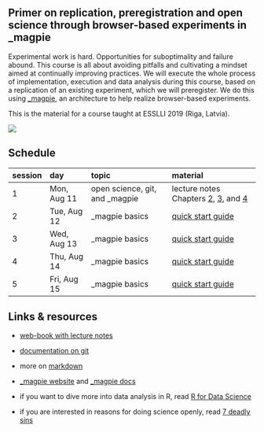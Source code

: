 ## Primer on replication, preregistration and open science through browser-based experiments in \_magpie

Experimental work is hard. Opportunities for suboptimality and failure abound. This course is all about avoiding pitfalls and cultivating a mindset aimed at continually improving practices. We will execute the whole process of implementation, execution and data analysis during this course, based on a replication of an existing experiment, which we will preregister. We do this using [\_magpie](https://magpie-ea.github.io/magpie-site/index.html), an architecture to help realize browser-based experiments.

This is the material for a course taught at ESSLLI 2019 (Riga, Latvia).

![](https://michael-franke.github.io/mfpics/magpie_logo.png)



## Schedule

session | day | topic | material
:--- | :--- | :--- | :---
1  | Mon, Aug 11 | open science, git, and \_magpie  | lecture notes Chapters [2](https://magpie-ea.github.io/magpie-esslli-2019-course-material/site/script/empirical-research.html), [3](https://magpie-ea.github.io/magpie-esslli-2019-course-material/site/script/countermeasures.html), and [4](https://magpie-ea.github.io/magpie-esslli-2019-course-material/site/script/version-control-with-git.html)
2  | Tue, Aug 12 | \_magpie basics | [quick start guide](https://magpie-ea.github.io/magpie-site/experiments/introduction.html)
3  | Wed, Aug 13 | \_magpie basics | [quick start guide](https://magpie-ea.github.io/magpie-site/experiments/introduction.html)
4  | Thu, Aug 14 | \_magpie basics | [quick start guide](https://magpie-ea.github.io/magpie-site/experiments/introduction.html)
5  | Fri, Aug 15 | \_magpie basics | [quick start guide](https://magpie-ea.github.io/magpie-site/experiments/introduction.html)
## Links & resources

- [web-book with lecture notes](https://magpie-ea.github.io/magpie-esslli-2019-course-material/site/script/index.html)

- [documentation on git](https://git-scm.com/doc)

- more on [markdown](https://guides.github.com/features/mastering-markdown/)

- [\_magpie website](https://magpie-ea.github.io/magpie-site/index.html) and  [\_magpie docs](https://magpie-ea.github.io/magpie-docs/)

- if you want to dive more into data analysis in R, read [R for Data Science](http://r4ds.had.co.nz)

- if you are interested in reasons for doing science openly, read [7 deadly sins](https://press.princeton.edu/titles/10970.html)


